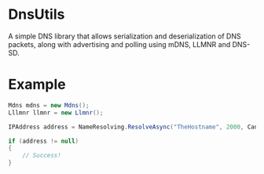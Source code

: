 # DnsUtils
A simple DNS library that allows serialization and deserialization of DNS packets, along with advertising and polling using mDNS, LLMNR and DNS-SD.

# Example

```csharp
Mdns mdns = new Mdns();
Lllmnr llmnr = new Llmnr();

IPAddress address = NameResolving.ResolveAsync("TheHostname", 2000, CancellationToken.None, mdns, llmnr);

if (address != null)
{
    // Success!
}
```
